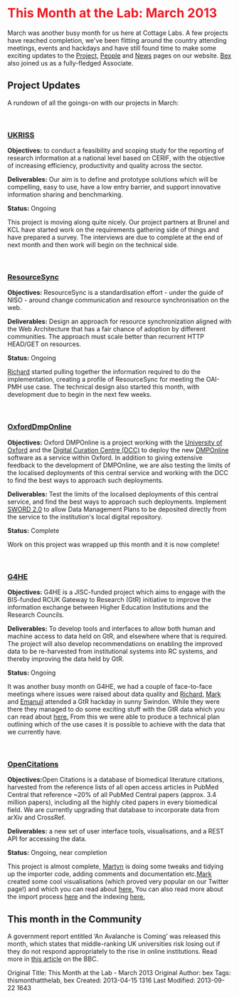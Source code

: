 <h1 style="color: #ED1C24; padding bottom: 10px">This Month at the Lab: March 2013</h1>
<p>March was another busy month for us here at Cottage Labs. A few projects have reached completion, we've been flitting around the country attending meetings, events and hackdays and have still found time to make some exciting updates to the <a href="http://cottagelabs.com/projects">Project,</a> <a href="http://cottagelabs.com/people">People</a> and <a href=""http://cottagelabs.com/news">News</a> pages on our website. <a href="http://cottagelabs.com/people/bex">Bex</a> also joined us as a fully-fledged Associate.
<br>
<h2>Project Updates</h2>
<p>A rundown of all the goings-on with our projects in March:</p>
<br>
<h3><a href="http://cottagelabs.com/projects/ukriss">UKRISS</a></h3>
<p><b>Objectives:</b> to conduct a feasibility and scoping study for the reporting of research information at a national level based on CERIF, with the objective of increasing efficiency, productivity and quality across the sector.</p>
<p><b>Deliverables:</b> Our aim is to define and prototype solutions which will be compelling, easy to use, have a low entry barrier, and support innovative information sharing and benchmarking.</p>
<p><b>Status:</b> Ongoing</p>
<p>This project is moving along quite nicely. Our project partners at Brunel and KCL have started work on the requirements gathering side of things and have prepared a survey. The interviews are due to complete at the end of next month and then work will begin on the technical side.</p>
<br>
<h3><a href="http://cottagelabs.com/projects/resourcesync">ResourceSync</a></h3>
<p><b>Objectives:</b> ResourceSync is a standardisation effort - under the guide of NISO - around change communication and resource synchronisation on the web.</p>
<p><b>Deliverables:</b> Design an approach for resource synchronization aligned with the Web Architecture that has a fair chance of adoption by different communities. The approach must scale better than recurrent HTTP HEAD/GET on resources.</p>
<p><b>Status:</b> Ongoing</p>
<p><a href="http://cottagelabs.com/people/richard">Richard</a> started pulling together the information required to do the implementation, creating a profile of ResourceSync for meeting the OAI-PMH use case. The technical design also started this month, with development due to begin in the next few weeks.</p>
<br>
<h3><a href="http://cottagelabs.com/projects/oxforddmponline">OxfordDmpOnline</a></h3>
<p><b>Objectives:</b> Oxford DMPOnline is a project working with the <a href="http://ox.ac.uk/">University of Oxford</a> and the <a href="http://www.dcc.ac.uk/">Digital Curation Centre (DCC)</a> to deploy the new <a href="https://dmponline.dcc.ac.uk/">DMPOnline</a> software as a service within Oxford.  In addition to giving extensive feedback to the development of DMPOnline, we are also testing the limits of the localised deployments of this central service and working with the DCC to find the best ways to approach such deployments.</p>
<p><b>Deliverables:</b> Test the limits of the localised deployments of this central service, and find the best ways to approach such deployments. Implement <a href="http://cottagelabs.com/projects/sword2">SWORD 2.0</a> to allow Data Management Plans to be deposited directly from the service to the institution's local digital repository.</p>
<p><b>Status:</b> Complete</p>
<p>Work on this project was wrapped up this month and it is now complete!</p>
<br>
<h3><a href="http://cottagelabs.com/projects/g4he">G4HE</a></h3>
<p><b>Objectives:</b> G4HE is a JISC-funded project which aims to engage with the BIS-funded RCUK Gateway to Research (GtR) initiative to improve the information exchange between Higher Education Institutions and the Research Councils.</p>
<p><b>Deliverables:</b> To develop tools and interfaces to allow both human and machine access to data held on GtR, and elsewhere where that is required. The project will also develop recommendations on enabling the improved data to be re-harvested from institutional systems into RC systems, and thereby improving the data held by GtR.</p>
<p><b>Status: </b> Ongoing</p>
<p>It was another busy month on G4HE, we had a couple of face-to-face meetings where issues were raised about data quality and <a href="http://cottagelabs.com/people/richard">Richard,</a> <a href="http://cottagelabs.com/people/mark">Mark</a> and <a href="http://cottagelabs.com/people/emanuil">Emanuil</a> attended a GtR hackday in sunny Swindon. While they were there they managed to do some exciting stuff with the GtR data which you can read about <a href="http://cottagelabs.com/news/g4he-hackday">here.</a> From this we were able to produce a technical plan outlining which of the use cases it is possible to achieve with the data that we currently have.</p>
<br>
<h3><a href="http://cottagelabs.com/projects/opencitations">OpenCitations</a></h3>
<p><b>Objectives:</b>Open Citations is a database of biomedical literature citations, harvested from the reference lists of all open access articles in PubMed Central that reference ~20% of all PubMed Central papers (approx. 3.4 million papers), including all the highly cited papers in every biomedical field. We are currently upgrading that database to incorporate data from arXiv and CrossRef.</p>
<p><b>Deliverables:</b>  a new set of user interface tools, visualisations, and a REST API for accessing the data.<p>
<p><b>Status:</b> Ongoing, near completion</p>
<p>This project is almost complete, <a href="http://cottagelabs.com/people/martyn">Martyn</a> is doing some tweaks and tidying up the importer code, adding comments and documentation etc.<a href="http://cottagelabs.com/people/mark">Mark</a> created some cool visualisations (which proved very popular on our Twitter page!) and which you can read about <a href="http://cottagelabs.com/news/open-citations-graphing">here.</a> You can also read more about the import process <a href="http://cottagelabs.com/news/open-citations-import-process">here</a> and the indexing <a href="http://cottagelabs.com/news/open-citations-indexing">here.</a>
<br>
<h2>This month in the Community</h2>
<p> A government report entitled &lsquo;An Avalanche is Coming&rsquo; was released this month, which states that middle-ranking UK universities risk losing out if they do not respond appropriately to the rise in online institutions. Read more in <a href="http://www.bbc.co.uk/news/education-21670959">this article</a> on the BBC. </p>



Original Title: This Month at the Lab - March 2013
Original Author: bex
Tags: thismonthatthelab, bex
Created: 2013-04-15 1316
Last Modified: 2013-09-22 1643
